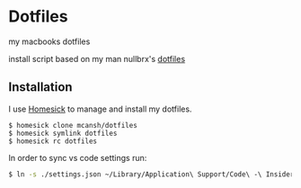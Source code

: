 # Dotfiles

my macbooks dotfiles

install script based on my man nullbrx's [dotfiles](https://github.com/nullbrx/dotfiles)

## Installation

I use [Homesick](https://github.com/technicalpickles/homesick) to manage and install my dotfiles.

```
$ homesick clone mcansh/dotfiles
$ homesick symlink dotfiles
$ homesick rc dotfiles
```

In order to sync vs code settings run:
```bash
$ ln -s ./settings.json ~/Library/Application\ Support/Code\ -\ Insiders/User
```
